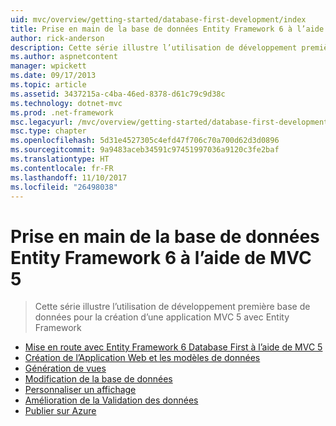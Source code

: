 ```yaml
---
uid: mvc/overview/getting-started/database-first-development/index
title: Prise en main de la base de données Entity Framework 6 à l’aide de MVC 5 | Documents Microsoft
author: rick-anderson
description: Cette série illustre l’utilisation de développement première base de données pour la création d’une application MVC 5 avec Entity Framework
ms.author: aspnetcontent
manager: wpickett
ms.date: 09/17/2013
ms.topic: article
ms.assetid: 3437215a-c4ba-46ed-8378-d61c79c9d38c
ms.technology: dotnet-mvc
ms.prod: .net-framework
msc.legacyurl: /mvc/overview/getting-started/database-first-development
msc.type: chapter
ms.openlocfilehash: 5d31e4527305c4efd47f706c70a700d62d3d0896
ms.sourcegitcommit: 9a9483aceb34591c97451997036a9120c3fe2baf
ms.translationtype: HT
ms.contentlocale: fr-FR
ms.lasthandoff: 11/10/2017
ms.locfileid: "26498038"
---
```

<a name="getting-started-with-entity-framework-6-database-first-using-mvc-5"></a>Prise en main de la base de données Entity Framework 6 à l’aide de MVC 5
====================
> Cette série illustre l’utilisation de développement première base de données pour la création d’une application MVC 5 avec Entity Framework


- [Mise en route avec Entity Framework 6 Database First à l’aide de MVC 5](setting-up-database.md)
- [Création de l’Application Web et les modèles de données](creating-the-web-application.md)
- [Génération de vues](generating-views.md)
- [Modification de la base de données](changing-the-database.md)
- [Personnaliser un affichage](customizing-a-view.md)
- [Amélioration de la Validation des données](enhancing-data-validation.md)
- [Publier sur Azure](publish-to-azure.md)
